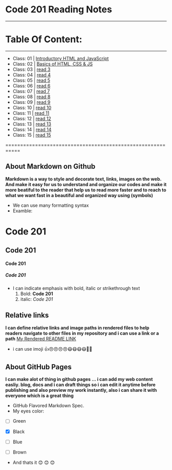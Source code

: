 # Code 201 Reading Notes
------------------------

# Table Of Content:
-------------------------
- Class: 01  | [Introductory HTML and JavaScript](https://omarxzain.github.io/reading-notes/class-01)
- Class: 02     | [Basics of HTML, CSS & JS](https://omarxzain.github.io/reading-notes/class-02)
- Class: 03  | [read 3]()
- Class: 04  | [read 4]()
- Class: 05  | [read 5]()
- Class: 06  | [read 6]()
- Class: 07  | [read 7]()
- Class: 08  | [read 8]()
- Class: 09  | [read 9]()
- Class: 10  | [read 10]()
- Class: 11  | [read 11]()
- Class: 12  | [read 12]()
- Class: 13  | [read 13]()
- Class: 14  | [read 14]()
- Class: 15  | [read 15]()




===========================================================

## About Markdown on Github
**Markdown is a way to style and decorate text, links, images on the web.
And make it easy for us to understand and organize our codes and make it more beatiful to the reader that help us to read more faster and to reach to what we want fast in a beautiful and organized way using (symbols)**

- We can use many formatting syntax
- Examble:
# Code 201 
## Code 201
#### Code 201
##### Code 201

- I can indicate emphasis with bold, italic or strikethrough text
  1. Bold:  **Code 201**
  2. italic:  *Code 201*


## Relative links
__I can define relative links and image paths in rendered files to help readers navigate to other files in my repository
and i can use a link or a path__
[My Rendered README LINK](https://github.com/omarXzain/reading-notes/blob/master/README.md)

- i can use imoji
 :+1::angry::angry::angry::angry::mask::mask::mask::mask::new_moon_with_face::cherries:
 
 ## About GitHub Pages
 **I can make alot of thing in github pages ... i can add my web content easliy.  blog, docs and i can draft things so i can edit it anytime before publishing and also preview my work instantly, also i can share it with everyone which is a great thing**
 
 - GitHub Flavored Markdown Spec.
- My eyes color:
 - [ ] Green
- [x] Black
- [ ] Blue
- [ ] Brown




- And thats it :blush: :blush: :blush:
